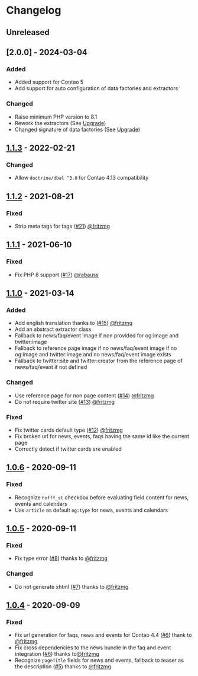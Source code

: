 # Changelog

## Unreleased

## [2.0.0] - 2024-03-04

### Added

 - Added support for Contao 5
 - Add support for auto configuration of data factories and extractors

### Changed

 - Raise minimum PHP version to 8.1
 - Rework the extractors (See [Upgrade](UPDRADE.md))
 - Changed signature of data factories (See [Upgrade](UPDRADE.md))

## [1.1.3] - 2022-02-21

### Changed

 - Allow `doctrine/dbal ^3.0` for Contao 4.13 compatibility


## [1.1.2] - 2021-08-21

### Fixed

 - Strip meta tags for tags ([#21](https://github.com/hofff/contao-social-tags/pull/21)) [@fritzmg](https://github.com/fritzmg)


## [1.1.1] - 2021-06-10

### Fixed

 - Fix PHP 8 support ([#17](https://github.com/hofff/contao-social-tags/pull/17)) [@rabauss](https://github.com/rabauss)


## [1.1.0] - 2021-03-14

### Added

 - Add english translation thanks to ([#15](https://github.com/hofff/contao-social-tags/pull/8)) [@fritzmg](https://github.com/fritzmg)
 - Add an abstract extractor class
 - Fallback to news/faq/event image if non provided for og:image and twitter:image
 - Fallback to reference page image if no news/faq/event image if no og:image and twitter:image and no news/faq/event image exists
 - Fallback to twitter:site and twitter:creator from the reference page of news/faq/event if not defined 

### Changed

 - Use reference page for non page content ([#14](https://github.com/hofff/contao-social-tags/pull/14)) [@fritzmg](https://github.com/fritzmg)
 - Do not require twitter site ([#13](https://github.com/hofff/contao-social-tags/pull/13)) [@fritzmg](https://github.com/fritzmg)

### Fixed

 - Fix twitter cards default type  ([#12](https://github.com/hofff/contao-social-tags/pull/12)) [@fritzmg](https://github.com/fritzmg)
 - Fix broken url for news, events, faqs having the same id like the current page
 - Correctly detect if twitter cards are enabled


## [1.0.6] - 2020-09-11

### Fixed

 - Recognize `hofff_st` checkbox before evaluating field content for news, events and calendars
 - Use `article` as default `og:type` for news, events and calendars


## [1.0.5] - 2020-09-11

### Fixed

 - Fix type error ([#8](https://github.com/hofff/contao-social-tags/pull/8)) thanks to [@fritzmg](https://github.com/fritzmg)

### Changed

 - Do not generate xhtml ([#7](https://github.com/hofff/contao-social-tags/pull/7)) thanks to [@fritzmg](https://github.com/fritzmg)


## [1.0.4] - 2020-09-09

### Fixed

 - Fix url generation for faqs, news and events for Contao 4.4 ([#6](https://github.com/hofff/contao-social-tags/pull/6)) thank to [@fritzmg](https://github.com/fritzmg)
 - Fix cross dependencies to the news bundle in the faq and event integration ([#6](https://github.com/hofff/contao-social-tags/pull/6)) thanks to[@fritzmg](https://github.com/fritzmg)
 - Recognize `pageTitle` fields for news and events, fallback to teaser as the description ([#5](https://github.com/hofff/contao-social-tags/pull/5)) thanks to [@fritzmg](https://github.com/fritzmg)

[1.1.3]: https://github.com/hofff/contao-social-tags/compare/1.1.2...1.1.3
[1.1.2]: https://github.com/hofff/contao-social-tags/compare/1.1.1...1.1.2
[1.1.1]: https://github.com/hofff/contao-social-tags/compare/1.1.0...1.1.1
[1.1.0]: https://github.com/hofff/contao-social-tags/compare/1.0.6...1.1.0
[1.0.6]: https://github.com/hofff/contao-social-tags/compare/1.0.5...1.0.6
[1.0.5]: https://github.com/hofff/contao-social-tags/compare/1.0.4...1.0.5
[1.0.4]: https://github.com/hofff/contao-social-tags/compare/1.0.3...1.0.4
